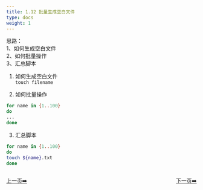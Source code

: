 ```yaml
---
title: 1.12 批量生成空白文件                  
type: docs
weight: 1
---
```


思路：  
1、如何生成空白文件   
2、如何批量操作   
3、汇总脚本   

1) 如何生成空白文件    
`touch filename`   

2) 如何批量操作   
```bash
for name in {1..100}
do
...
done
```    

3) 汇总脚本   
```bash
for name in {1..100}
do
touch ${name}.txt
done   
```   

<div style="display: flex;justify-content: space-between;align-items: center;">
<p><a href="https://books.linuxwt.com/linuxwtsbc/ChapterOne/shell11">上一页➡️</a></p>
<p><a href="https://books.linuxwt.com/linuxwtsbc/ChapterOne/shell13">下一页➡️</a></p>
</div>